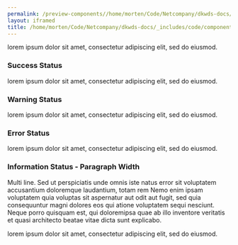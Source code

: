 ```yaml
--- 
permalink: /preview-components//home/morten/Code/Netcompany/dkwds-docs/_includes/code/components/alerts--slim.html
layout: iframed 
title: /home/morten/Code/Netcompany/dkwds-docs/_includes/code/components/alerts--slim.html
---
```

<div class="alert alert-info alert-slim">
    <div class="alert-body">
        <p class="alert-text">lorem ipsum dolor sit amet, consectetur adipiscing elit, sed do eiusmod.</p>
    </div>
</div>

<div class="alert alert-success">
    <div class="alert-body">
        <h3 class="alert-heading">Success Status</h3>
        <p class="alert-text">lorem ipsum dolor sit amet, consectetur adipiscing elit, sed do eiusmod.</p>
    </div>
</div>

<div class="alert alert-warning">
    <div class="alert-body">
        <h3 class="alert-heading">Warning Status</h3>
        <p class="alert-text">lorem ipsum dolor sit amet, consectetur adipiscing elit, sed do eiusmod.</p>
    </div>
</div>

<div class="alert alert-error" role="alert">
    <div class="alert-body">
        <h3 class="alert-heading">Error Status</h3>
        <p class="alert-text">lorem ipsum dolor sit amet, consectetur adipiscing elit, sed do eiusmod.</p>
    </div>
</div>

<div class="alert alert-info alert-paragraph">
    <div class="alert-body">
        <h3 class="alert-heading">Information Status - Paragraph Width</h3>
        <p class="alert-text">Multi line. Sed ut perspiciatis unde omnis iste natus error sit voluptatem
            accusantium doloremque laudantium, totam rem Nemo enim ipsam voluptatem
            quia voluptas sit aspernatur aut odit aut fugit, sed quia consequuntur
            magni dolores eos qui atione voluptatem sequi nesciunt. Neque porro
            quisquam est, qui doloremipsa quae ab illo inventore veritatis et
            quasi architecto beatae vitae dicta sunt explicabo.</p>
    </div>
</div>

<div class="alert alert-info alert-slim">
    <div class="alert-body">
        <p class="alert-text">lorem ipsum dolor sit amet, consectetur adipiscing elit, sed do eiusmod.</p>
    </div>
</div>